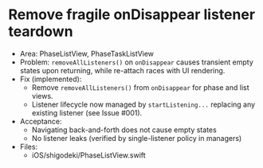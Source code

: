 # Remove fragile onDisappear listener teardown

- Area: PhaseListView, PhaseTaskListView
- Problem: `removeAllListeners()` on `onDisappear` causes transient empty states upon returning, while re-attach races with UI rendering.
- Fix (implemented):
  - Remove `removeAllListeners()` from `onDisappear` for phase and list views.
  - Listener lifecycle now managed by `startListening...` replacing any existing listener (see Issue #001).
- Acceptance:
  - Navigating back-and-forth does not cause empty states
  - No listener leaks (verified by single-listener policy in managers)
- Files:
  - iOS/shigodeki/PhaseListView.swift
